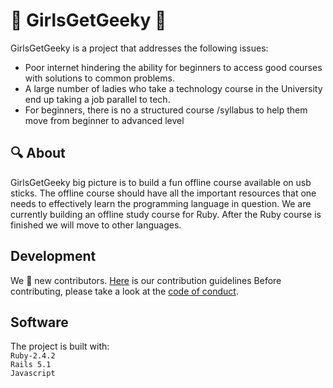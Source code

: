 # :ribbon: GirlsGetGeeky :ribbon:
GirlsGetGeeky is a project that addresses the following issues:
- Poor internet  hindering the ability for beginners to access good courses with solutions to common problems.
- A large number of ladies who take a technology course in the University end up taking a job parallel to tech.
- For beginners, there is no a structured course /syllabus to help them move from beginner to advanced level

## :mag: About
GirlsGetGeeky big picture is to build a fun offline course available on usb sticks.  The offline course should
have all the important resources that one needs to effectively learn the programming language in question.
We are currently building an offline study course for Ruby. After the Ruby course is finished we will move to other languages.

## Development
We :blue_heart: new contributors. [Here](CONTRIBUTING.md) is our contribution guidelines
Before contributing, please take a look at the [code of conduct](CODE_OF_CONDUCT.md).

## Software
The project is built with:  
``Ruby-2.4.2``  
``Rails 5.1``  
``Javascript``

